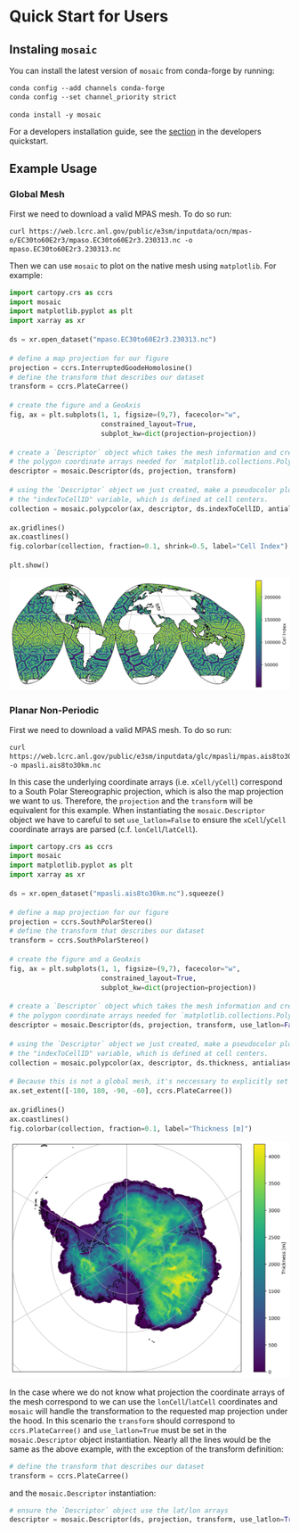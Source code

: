 # Quick Start for Users

## Instaling `mosaic`

You can install the latest version of `mosaic` from conda-forge by running:
```
conda config --add channels conda-forge
conda config --set channel_priority strict

conda install -y mosaic
```

For a developers installation guide, see the [section](Dev_install_guide) in the developers quickstart.

## Example Usage 

### Global Mesh

First we need to download a valid MPAS mesh. To do so run:
```
curl https://web.lcrc.anl.gov/public/e3sm/inputdata/ocn/mpas-o/EC30to60E2r3/mpaso.EC30to60E2r3.230313.nc -o mpaso.EC30to60E2r3.230313.nc
```

Then we can use `mosaic` to plot on the native mesh using `matplotlib`. For example:
```python
import cartopy.crs as ccrs
import mosaic
import matplotlib.pyplot as plt
import xarray as xr

ds = xr.open_dataset("mpaso.EC30to60E2r3.230313.nc")

# define a map projection for our figure
projection = ccrs.InterruptedGoodeHomolosine()
# define the transform that describes our dataset
transform = ccrs.PlateCarree()

# create the figure and a GeoAxis 
fig, ax = plt.subplots(1, 1, figsize=(9,7), facecolor="w",
                       constrained_layout=True,
                       subplot_kw=dict(projection=projection))

# create a `Descriptor` object which takes the mesh information and creates 
# the polygon coordinate arrays needed for `matplotlib.collections.PolyCollection`.
descriptor = mosaic.Descriptor(ds, projection, transform)

# using the `Descriptor` object we just created, make a pseudocolor plot of
# the "indexToCellID" variable, which is defined at cell centers.
collection = mosaic.polypcolor(ax, descriptor, ds.indexToCellID, antialiaseds=False)

ax.gridlines()
ax.coastlines()
fig.colorbar(collection, fraction=0.1, shrink=0.5, label="Cell Index")

plt.show()
```

![mpaso.EC30to60E2r3](images/mpaso.EC30to60E2r3.png)

### Planar Non-Periodic 

First we need to download a valid MPAS mesh. To do so run:
```
curl https://web.lcrc.anl.gov/public/e3sm/inputdata/glc/mpasli/mpas.ais8to30km/ais_8to30km.20231222.nc -o mpasli.ais8to30km.nc
```

In this case the underlying coordinate arrays (i.e. `xCell/yCell`)
correspond to a South Polar Stereographic projection, which is also the map projection we
want to us. Therefore, the `projection` and the `transform` will be equivalent
for this example. When instantiating the `mosaic.Descriptor` object we have to 
careful to set `use_latlon=False` to ensure the `xCell`/`yCell` coordinate
arrays are parsed (c.f. `lonCell`/`latCell`). 

```python
import cartopy.crs as ccrs
import mosaic
import matplotlib.pyplot as plt
import xarray as xr

ds = xr.open_dataset("mpasli.ais8to30km.nc").squeeze()

# define a map projection for our figure
projection = ccrs.SouthPolarStereo()
# define the transform that describes our dataset
transform = ccrs.SouthPolarStereo()

# create the figure and a GeoAxis 
fig, ax = plt.subplots(1, 1, figsize=(9,7), facecolor="w",
                       constrained_layout=True,
                       subplot_kw=dict(projection=projection))

# create a `Descriptor` object which takes the mesh information and creates 
# the polygon coordinate arrays needed for `matplotlib.collections.PolyCollection`.
descriptor = mosaic.Descriptor(ds, projection, transform, use_latlon=False)

# using the `Descriptor` object we just created, make a pseudocolor plot of
# the "indexToCellID" variable, which is defined at cell centers.
collection = mosaic.polypcolor(ax, descriptor, ds.thickness, antialiaseds=False)

# Because this is not a global mesh, it's neccessary to explicitly set it's extent. 
ax.set_extent([-180, 180, -90, -60], ccrs.PlateCarree())

ax.gridlines()
ax.coastlines()
fig.colorbar(collection, fraction=0.1, label="Thickness [m]")
```
![mpasli.ais8to30km](images/mpasli.ais8to30km.png)

In the case where we do not know what projection the coordinate arrays of the
mesh correspond to we can use the `lonCell`/`latCell` coordinates and `mosaic`
will handle the transformation to the requested map projection under the hood.
In this scenario the `transform` should correspond to `ccrs.PlateCarree()`
and `use_latlon=True` must be set in the `mosaic.Descriptor` object
instantiation. Nearly all the lines would be the same as the above example,
with the exception of the transform definition: 
```python 
# define the transform that describes our dataset
transform = ccrs.PlateCarree()
```
and the `mosaic.Descriptor` instantiation: 
```python
# ensure the `Descriptor` object use the lat/lon arrays
descriptor = mosaic.Descriptor(ds, projection, transform, use_latlon=True)
```
